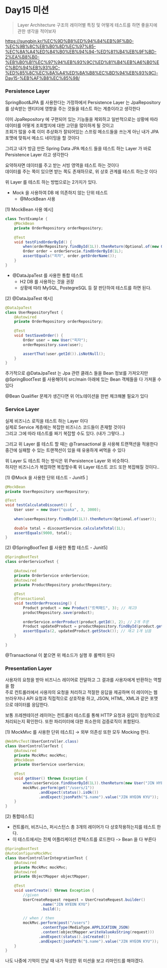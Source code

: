 # Day15 미션
> Layer Architecture 구조의 레이어별 특징 및 어떻게 테스트를 하면 좋을지에 관한 생각을 적어보자

https://sungbin.kr/%EC%9D%B8%ED%94%84%EB%9F%B0-%EC%9B%8C%EB%B0%8D%EC%97%85-%EC%8A%A4%ED%84%B0%EB%94%94-%ED%81%B4%EB%9F%BD-2%EA%B8%B0-%EB%B0%B1%EC%97%94%EB%93%9C(%ED%81%B4%EB%A6%B0%EC%BD%94%EB%93%9C-%ED%85%8C%EC%8A%A4%ED%8A%B8%EC%BD%94%EB%93%9C)-Day15-%EB%AF%B8%EC%85%98/

### Persistence Layer
SpringBoot&JPA 를 사용한다는 가정하에서 Persistence Layer 는 JpaRepository 를 상속받는 엔티티에 영향을 주는 것들을 테스트 하는 계층이라고 생각한다 <br>

이미 JpaRepository 에 구현되어 있는 기능들을 제외하고 일반적으로는 상황에 따라 데이터를 어떻게 조회할지에 대한 고민을 많이하게 될 것이고 <br>
조회가 많을 수록 이미 추상화가 잘되어있는 스프링 메소드들을 쓰는게 아닌 내가 JPA 포맷에 맞춰서 메소드 네이밍을 할 것이다 <br>

그리고 내가 방금 만든 Spring Data JPA 메소드 들을 테스트 하는 Layer 가 바로 Persistence Layer 라고 생각한다 <br>

요약하자면 데이터를 주고 받는 서빙 영역을 테스트 하는 것이다 <br>
데이터를 주는 쪽이 있으면 받는 쪽도 존재하므로, 위 상호 관계를 테스트 하는것 이다

위 Layer 를 테스트 하는 방법으로는 2가지가 있다.
- Mock 을 사용하여 DB 에 의존하지 않는 단위 테스트
  - @MockBean 사용

[1) MockBean 사용 예시]
```java
class TestExample {
	@MockBean
    private OrderRepository orderRepository;
	
	@Test
    void testFindOrderById() {
		when(orderRepository.findById(1L)).thenReturn(Optional.of(new Order("피자")));
		Order order = orderServcie.findOrderById(1L);
		assertEquals("피자", order.getOrderName());
    }
}
```

- @DataJpaTest 를 사용한 통합 테스트
  - H2 DB 를 사용하는 것을 권장
  - 상황에 따라 MySQL, PostegreSQL 등 잘 판단하여 테스트를 하면 된다.

[2) @DataJpaTest 예시]
```java
@DataJpaTest
class UserRepositoryTest {
    @Autowired
    private OrderRepository orderRepository;
	
    @Test
    void testSaveOrder() {
        Order user = new User("피자");
		orderRepository.save(user);

		assertThat(user.getId()).isNotNull();
    }
}
```

추가적으로 @DataJpaTest 는 Jpa 관련 클래스 들을 Bean 정보를 가져오지만 <br>
@SpringBootTest 를 사용해야지 src/main 아래에 있는 Bean 객체들을 다 가져올 수 있다 <br>

@Bean Qualifier 문제가 생긴다면 위 어노테이션을 한번 체크해볼 필요가 있다

### Service Layer
실제 비즈니스 로직을 테스트 하는 Layer 이다 <br>
실제로 Service 계층에는 복잡한 비즈니스 코드들이 존재할 것이다 <br>
그리고 그에 따라 테스트를 짜기 복잡할 수도 있다. (내가 그렇다...) <br>

그리고 위 Layer 를 테스트 할 때는 @Transactional 을 사용해 트랜잭션을 적용한다 <br>
중간에 실패할 수 있는 트랜잭션이 있을 때 유용하게 써먹을 수 있다 <br>

위 Layer 도 테스트 하는 방식은 위 Persistence Layer 와 비슷하다. <br>
하지만 비즈니스가 복잡하면 복잡할수록 위 Layer 테스트 코드 또한 복잡해질 것이다.. <br>

[1) @Mock 을 사용한 단위 테스트 - Junit5 ]
```java
@MockBean
private UserRepository userRepository;

@Test
void testCalculateDiscount() {
    User user = new User("quaka", 3, 3000); 
	
    when(userRepository.findById(1L)).thenReturn(Optional.of(user));
	
    double total = discountService.calculateTotal(1L);
    assertEquals(9000, total);
}
```

[2) @SpringBootTest 를 사용한 통합 테스트 - Junit5]
```java
@SpringBootTest
class orderServiceTest {
	
    @Autowired
    private OrderService orderService;
    @Autowired
    private ProductRepository productRepository;
	
    @Test
    @Transactional
    void testOrderProcessing() {
        Product product = new Product("트랙패드", 3); // 재고3
        productRepository.save(product);
		
        orderService.orderProduct(product.getId(), 2); // 2개 주문
        Product updatedProduct = productRepository.findById(product.getId()).get();
        assertEquals(2, updatedProduct.getStock()); // 재고 1개 남음
    }
	
}
```

@Transactional 이 붙으면 위 메소드가 실행 후 롤백이 된다 <br>

### Presentation Layer
사용자의 요청을 받아 비즈니스 레이어로 전달하고 그 결과를 사용자에게 반환하는 역할을 함 <br>
주로 컨트롤러에서 사용자의 요청을 처리하고 적절한 응답을 제공하며 이 레이어는 웹 브라우저나 API 요청과 직접적으로 상호작용 하고, JSON, HTML, XML과 같은 포맷으로 데이터를 응답한다. <br>

보통 프레젠테이션 레이어는 컨트롤러 테스트를 통해 HTTP 요청과 응답이 정상적으로 처리되는지 확인한다. 또한 파리미터에 대한 최소한의 검증로직이 포함된다.

[1) MockMvc 를 사용한 단위 테스트] -> 외부 의존성 또한 모두 Mocking 한다.
```java
@WebMvcTest(UserController.class)
class UserControllerTest {
    @Autowired
    private MockMvc mockMvc;
    @MockBean
    private UserService userService;
	
    @Test
    void getUser() throws Exception {
        when(userService.findUserById(1L)).thenReturn(new User("JIN HYEON KYU"));
        mockMvc.perform(get("/users/1"))
               .andExpect(status().isOk())
               .andExpect(jsonPath("$.name").value("JIN HYEON KYU"));
    }
}
```

[2) 통합테스트]
- 컨트롤러, 비즈니스, 퍼시스턴스 총 3개의 레이어가 다 상호작용하는지를 테스트 한다.
- 이 테스트에서는 전체 어플리케이션 컨텍스트를 로드한다 -> Bean 을 다 부른다
```java
@SpringBootTest
@AutoConfigureMockMvc
class UserControllerIntegrationTest {
    @Autowired
    private MockMvc mockMvc;
    @Autowired
    private ObjectMapper objectMapper;
	
    @Test
    void userCreate() throws Exception {
        //given
        UserCreateRequest request = UserCreateRequest.builder()
                .name("JIN HYEON KYU")
                .build();
		
        // when / then
        mockMvc.perform(post("/users")
                .contentType(MediaType.APPLICATION_JSON)
                .content(objectMapper.writeValueAsString(request)))
               .andExpect(status().isCreated())
               .andExpect(jsonPath("$.name").value("JIN HYEON KYU"));
    }
}
```

나도 나중에 기억이 안날 때 내가 작성한 위 미션을 보고 리마인드를 해야겠다.